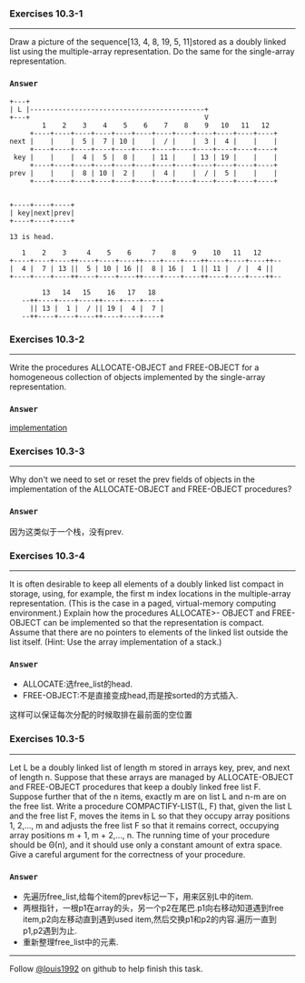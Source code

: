 ### Exercises 10.3-1
***
Draw a picture of the sequence[13, 4, 8, 19, 5, 11]stored as a doubly linked list using the multiple-array representation. Do the same for the single-array representation.


### `Answer`
<pre><code>+---+
| L |-------------------------------------------+
+---+                                           V
        1    2    3    4    5    6    7    8    9   10   11   12
     +----+----+----+----+----+----+----+----+----+----+----+----+
next |    |    |  5 |  7 | 10 |    |  / |    |  3 |  4 |    |    |
     +----+----+----+----+----+----+----+----+----+----+----+----+
 key |    |    |  4 |  5 |  8 |    | 11 |    | 13 | 19 |    |    |
     +----+----+----+----+----+----+----+----+----+----+----+----+
prev |    |    |  8 | 10 |  2 |    |  4 |    |  / |  5 |    |    |
     +----+----+----+----+----+----+----+----+----+----+----+----+
</code></pre>

<pre><code>   
+----+----+----+
| key|next|prev|
+----+----+----+

13 is head.

   1    2    3     4    5    6     7    8    9    10   11   12
+----+----+----++----+----+----++----+----+----++----+----+----++--
|  4 |  7 | 13 ||  5 | 10 | 16 ||  8 | 16 |  1 || 11 |  / |  4 ||
+----+----+----++----+----+----++----+----+----++----+----+----++--

        13   14   15    16   17   18
   --++----+----+----++----+----+----+
     || 13 |  1 |  / || 19 |  4 |  7 |
   --++----+----+----++----+----+----+
</code></pre>



### Exercises 10.3-2
***
Write the procedures ALLOCATE-OBJECT and FREE-OBJECT for a homogeneous collection of objects implemented by the single-array representation.

### `Answer`
[implementation](./exercise_code/af-obj.c)

### Exercises 10.3-3
***
Why don't we need to set or reset the prev fields of objects in the implementation of the ALLOCATE-OBJECT and FREE-OBJECT procedures?

### `Answer`

因为这类似于一个栈，没有prev.

### Exercises 10.3-4
***
It is often desirable to keep all elements of a doubly linked list compact in storage, using, for example, the first m index locations in the multiple-array representation. (This is the case in a paged, virtual-memory computing environment.) Explain how the procedures ALLOCATE>- OBJECT and FREE-OBJECT can be implemented so that the representation is compact. Assume that there are no pointers to elements of the linked list outside the list itself. (Hint: Use the array implementation of a stack.)


### `Answer`

* ALLOCATE:选free_list的head.
* FREE-OBJECT:不是直接变成head,而是按sorted的方式插入.

这样可以保证每次分配的时候取排在最前面的空位置



### Exercises 10.3-5
***
Let L be a doubly linked list of length m stored in arrays key, prev, and next of length n. Suppose that these arrays are managed by ALLOCATE-OBJECT and FREE-OBJECT procedures that keep a doubly linked free list F. Suppose further that of the n items, exactly m are on list L and n-m are on the free list. Write a procedure COMPACTIFY-LIST(L, F) that, given the list L and the free list F, moves the items in L so that they occupy array positions 1, 2,..., m and adjusts the free list F so that it remains correct, occupying array positions m + 1, m + 2,..., n. The running time of your procedure should be Θ(n), and it should use only a constant amount of extra space. Give a careful argument for the correctness of your procedure.

### `Answer`

* 先遍历free_list,给每个item的prev标记一下，用来区别L中的item.
* 两根指针，一根p1在array的头，另一个p2在尾巴.p1向右移动知道遇到free item,p2向左移动直到遇到used item,然后交换p1和p2的内容.遍历一直到p1,p2遇到为止.
* 重新整理free_list中的元素.


***
Follow [@louis1992](https://github.com/gzc) on github to help finish this task.

